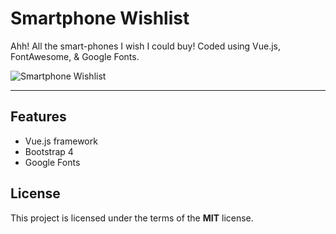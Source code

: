 # Smartphone Wishlist

Ahh! All the smart-phones I wish I could buy! Coded using Vue.js, FontAwesome, & Google Fonts.

![Smartphone Wishlist](http://ryanhunter.org/portfolio/smartphones/smartphones.png)

---

## Features
- Vue.js framework
- Bootstrap 4
- Google Fonts


## License

This project is licensed under the terms of the **MIT** license.
